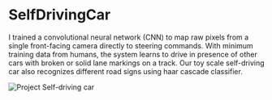 # SelfDrivingCar
I trained a convolutional neural network (CNN) to map raw pixels from a single front-facing camera directly to steering commands. With minimum training data from humans, the system learns to drive in presence of other cars with broken or solid lane markings on a track. Our toy scale self-driving car also recognizes different road signs using haar cascade classifier.

![Project Self-driving car](https://github.com/usman9114/SelfDrivingCar/blob/master/IMG_2310.JPG?raw=true)



